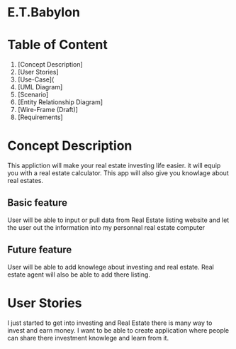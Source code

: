 # E.T.Babylon
# Table of Content

1.  [Concept Description]
2.  [User Stories]
3.  [Use-Case](
4.  [UML Diagram]
5.  [Scenario]
6.  [Entity Relationship Diagram]
7.  [Wire-Frame (Draft)]
8.  [Requirements]
 
#  Concept Description

This appliction will make your real estate investing life easier. it will equip you with a real estate calculator. This app will also give you knowlage about real estates.

## Basic feature
User will be able to input or pull data from Real Estate listing website and let the user out the information into my personnal real estate computer 


## Future feature
User will be able to add knowlege about investing and real estate. Real estate agent will also be able to add there listing.
#  User Stories
I just started to get into investing and Real Estate there is many way to invest and earn money. I want to be able to create application where people can share there investment knowlege and learn from it.
